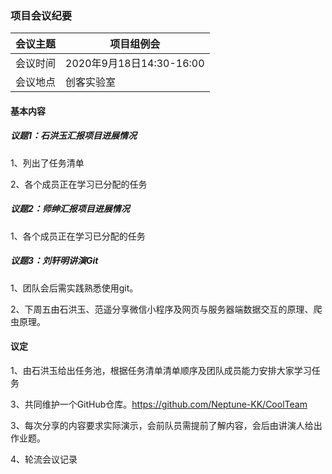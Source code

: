 ### 项目会议纪要

| 会议主题 | 项目组例会                                                 |
| -------- | ---------------------------------------------------------- |
| 会议时间 | 2020年9月18日14:30-16:00                                   |
| 会议地点 | 创客实验室                                                 |

#### 基本内容

##### 议题1：石洪玉汇报项目进展情况

1、列出了任务清单

2、各个成员正在学习已分配的任务

##### 议题2：师绅汇报项目进展情况

1、各个成员正在学习已分配的任务

##### 议题3：刘轩明讲演Git

1、团队会后需实践熟悉使用git。

2、下周五由石洪玉、范遥分享微信小程序及网页与服务器端数据交互的原理、爬虫原理。

#### 议定

1、由石洪玉给出任务池，根据任务清单清单顺序及团队成员能力安排大家学习任务

3、共同维护一个GitHub仓库。https://github.com/Neptune-KK/CoolTeam

3、每次分享的内容要求实际演示，会前队员需提前了解内容，会后由讲演人给出作业题。

4、轮流会议记录



